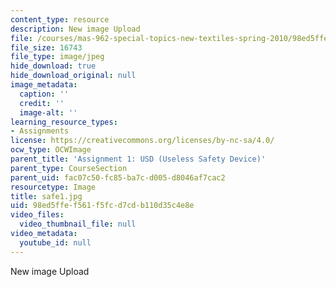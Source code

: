 ```yaml
---
content_type: resource
description: New image Upload
file: /courses/mas-962-special-topics-new-textiles-spring-2010/98ed5ffef561f5fcd7cdb110d35c4e8e_safe1.jpg
file_size: 16743
file_type: image/jpeg
hide_download: true
hide_download_original: null
image_metadata:
  caption: ''
  credit: ''
  image-alt: ''
learning_resource_types:
- Assignments
license: https://creativecommons.org/licenses/by-nc-sa/4.0/
ocw_type: OCWImage
parent_title: 'Assignment 1: USD (Useless Safety Device)'
parent_type: CourseSection
parent_uid: fac07c50-fc85-ba7c-d005-d8046af7cac2
resourcetype: Image
title: safe1.jpg
uid: 98ed5ffe-f561-f5fc-d7cd-b110d35c4e8e
video_files:
  video_thumbnail_file: null
video_metadata:
  youtube_id: null
---
```

New image Upload